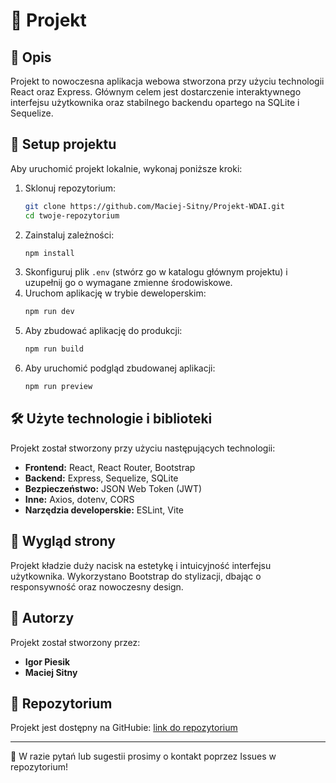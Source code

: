 # 📌 Projekt

## 📖 Opis
Projekt to nowoczesna aplikacja webowa stworzona przy użyciu technologii React oraz Express. Głównym celem jest dostarczenie interaktywnego interfejsu użytkownika oraz stabilnego backendu opartego na SQLite i Sequelize.

## 🚀 Setup projektu
Aby uruchomić projekt lokalnie, wykonaj poniższe kroki:

1. Sklonuj repozytorium:
   ```sh
   git clone https://github.com/Maciej-Sitny/Projekt-WDAI.git
   cd twoje-repozytorium
   ```
2. Zainstaluj zależności:
   ```sh
   npm install
   ```
3. Skonfiguruj plik `.env` (stwórz go w katalogu głównym projektu) i uzupełnij go o wymagane zmienne środowiskowe.
4. Uruchom aplikację w trybie deweloperskim:
   ```sh
   npm run dev
   ```
5. Aby zbudować aplikację do produkcji:
   ```sh
   npm run build
   ```
6. Aby uruchomić podgląd zbudowanej aplikacji:
   ```sh
   npm run preview
   ```

## 🛠 Użyte technologie i biblioteki
Projekt został stworzony przy użyciu następujących technologii:

- **Frontend:** React, React Router, Bootstrap
- **Backend:** Express, Sequelize, SQLite
- **Bezpieczeństwo:** JSON Web Token (JWT)
- **Inne:** Axios, dotenv, CORS
- **Narzędzia developerskie:** ESLint, Vite

## 🎨 Wygląd strony
Projekt kładzie duży nacisk na estetykę i intuicyjność interfejsu użytkownika. Wykorzystano Bootstrap do stylizacji, dbając o responsywność oraz nowoczesny design.

## 👥 Autorzy
Projekt został stworzony przez:
- **Igor Piesik**
- **Maciej Sitny**

## 📌 Repozytorium
Projekt jest dostępny na GitHubie: [link do repozytorium]([https://github.com/Maciej-Sitny/Projekt-WDAI])

---
📢 W razie pytań lub sugestii prosimy o kontakt poprzez Issues w repozytorium!

